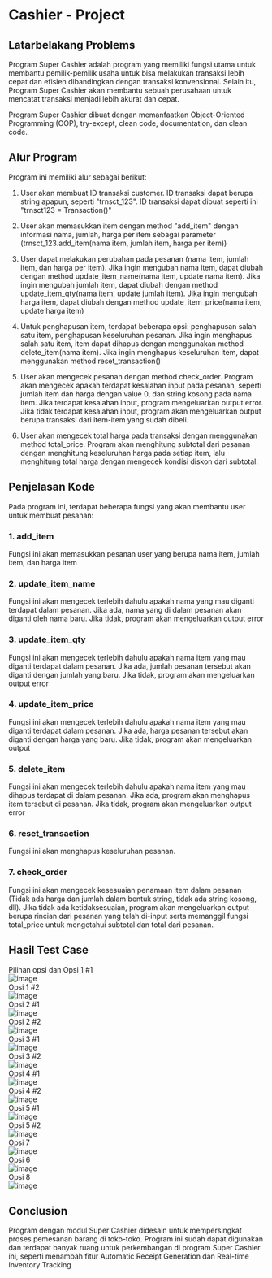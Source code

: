 # Cashier - Project

## Latarbelakang Problems
Program Super Cashier adalah program yang memiliki fungsi utama untuk membantu pemilik-pemilik usaha untuk bisa melakukan transaksi lebih cepat dan efisien dibandingkan dengan transaksi konvensional. Selain itu, Program Super Cashier akan membantu sebuah perusahaan untuk mencatat transaksi menjadi lebih akurat dan cepat.

Program Super Cashier dibuat dengan memanfaatkan Object-Oriented Programming (OOP), try-except, clean code, documentation, dan clean code.
## Alur Program
Program ini memiliki alur sebagai berikut:
1. User akan membuat ID transaksi customer. ID transaksi dapat berupa string apapun, seperti "trnsct_123". ID transaksi dapat dibuat seperti ini "trnsct123 = Transaction()"

2. User akan memasukkan item dengan method "add_item" dengan informasi nama, jumlah, harga per item sebagai parameter (trnsct_123.add_item(nama item, jumlah item, harga per item))

3. User dapat melakukan perubahan pada pesanan (nama item, jumlah item, dan harga per item). Jika ingin mengubah nama item, dapat diubah dengan method update_item_name(nama item, update nama item). Jika ingin mengubah jumlah item, dapat diubah dengan method update_item_qty(nama item, update jumlah item). Jika ingin mengubah harga item, dapat diubah dengan method update_item_price(nama item, update harga item)

4. Untuk penghapusan item, terdapat beberapa opsi: penghapusan salah satu item, penghapusan keseluruhan pesanan. Jika ingin menghapus salah satu item, item dapat dihapus dengan menggunakan method delete_item(nama item). Jika ingin menghapus keseluruhan item, dapat menggunakan method reset_transaction()

5. User akan mengecek pesanan dengan method check_order. Program akan mengecek apakah terdapat kesalahan input pada pesanan, seperti jumlah item dan harga dengan value 0, dan string kosong pada nama item. Jika terdapat kesalahan input, program mengeluarkan output error. Jika tidak terdapat kesalahan input, program akan mengeluarkan output berupa transaksi dari item-item yang sudah dibeli.

6. User akan mengecek total harga pada transaksi dengan menggunakan method total_price. Program akan menghitung subtotal dari pesanan dengan menghitung keseluruhan harga pada setiap item, lalu menghitung total harga dengan mengecek kondisi diskon dari subtotal.

## Penjelasan Kode
Pada program ini, terdapat beberapa fungsi yang akan membantu user untuk membuat pesanan:
### 1. add_item
Fungsi ini akan memasukkan pesanan user yang berupa nama item, jumlah item, dan harga item
### 2. update_item_name
Fungsi ini akan mengecek terlebih dahulu apakah nama yang mau diganti terdapat dalam pesanan. Jika ada, nama yang di dalam pesanan akan diganti oleh nama baru. Jika tidak, program akan mengeluarkan output error
### 3. update_item_qty
Fungsi ini akan mengecek terlebih dahulu apakah nama item yang mau diganti terdapat dalam pesanan. Jika ada, jumlah pesanan tersebut akan diganti dengan jumlah yang baru. Jika tidak, program akan mengeluarkan output error
### 4. update_item_price
Fungsi ini akan mengecek terlebih dahulu apakah nama item yang mau diganti terdapat dalam pesanan. Jika ada, harga pesanan tersebut akan diganti dengan harga yang baru. Jika tidak, program akan mengeluarkan output
### 5. delete_item
Fungsi ini akan mengecek terlebih dahulu apakah nama item yang mau dihapus terdapat di dalam pesanan. Jika ada, program akan menghapus item tersebut di pesanan. Jika tidak, program akan mengeluarkan output error
### 6. reset_transaction
Fungsi ini akan menghapus keseluruhan pesanan.
### 7. check_order
Fungsi ini akan mengecek kesesuaian penamaan item dalam pesanan (Tidak ada harga dan jumlah dalam bentuk string, tidak ada string kosong, dll). Jika tidak ada ketidaksesuaian, program akan mengeluarkan output berupa rincian dari pesanan yang telah di-input serta memanggil fungsi total_price untuk mengetahui subtotal dan total dari pesanan.

## Hasil Test Case
Pilihan opsi dan Opsi 1 #1 <br />
![image](https://user-images.githubusercontent.com/113890684/218240907-685763f1-568f-457e-9d1b-46478fe0734b.png)<br />
Opsi 1 #2 <br />
![image](https://user-images.githubusercontent.com/113890684/218240925-2a91f532-1dd4-49e2-9c16-c068fcd9c81d.png)<br />
Opsi 2 #1 <br />
![image](https://user-images.githubusercontent.com/113890684/218240939-97e4fdd1-69f8-4f51-9b1b-1df8863b4024.png)<br />
Opsi 2 #2 <br />
![image](https://user-images.githubusercontent.com/113890684/218240951-d6da0d7e-5bcb-434e-8e8b-532062733881.png)<br />
Opsi 3 #1 <br />
![image](https://user-images.githubusercontent.com/113890684/218240977-e415262f-7b7e-441d-9a12-24af68b63a29.png)<br />
Opsi 3 #2 <br />
![image](https://user-images.githubusercontent.com/113890684/218241019-4a16bf65-b26d-4619-b375-74d566170194.png)<br />
Opsi 4 #1 <br />
![image](https://user-images.githubusercontent.com/113890684/218241042-f33defb4-80db-41d3-9995-b3a4c71baad6.png)<br />
Opsi 4 #2 <br />
![image](https://user-images.githubusercontent.com/113890684/218241058-9d1ede13-3044-445a-b3cf-c76e45d1fc42.png)<br />
Opsi 5 #1 <br />
![image](https://user-images.githubusercontent.com/113890684/218241082-34da4ceb-c141-470a-aac8-8287a4d034c0.png)<br />
Opsi 5 #2 <br />
![image](https://user-images.githubusercontent.com/113890684/218241098-11bbb46e-b8ef-4ad5-9a18-b298b82ee27e.png)<br />
Opsi 7 <br />
![image](https://user-images.githubusercontent.com/113890684/218241128-5121cbc3-5716-4b3e-8af3-39bf943036ee.png)<br />
Opsi 6 <br />
![image](https://user-images.githubusercontent.com/113890684/218241152-f335dd21-8f9d-4ce2-98b6-9e41e09c91b8.png)<br />
Opsi 8 <br />
![image](https://user-images.githubusercontent.com/113890684/218241198-13484e49-68ae-42f5-97c5-4f793950ebbd.png)<br />

## Conclusion
Program dengan modul Super Cashier didesain untuk mempersingkat proses pemesanan barang di toko-toko. Program ini sudah dapat digunakan dan terdapat banyak ruang untuk perkembangan di program Super Cashier ini, seperti menambah fitur Automatic Receipt Generation dan Real-time Inventory Tracking
